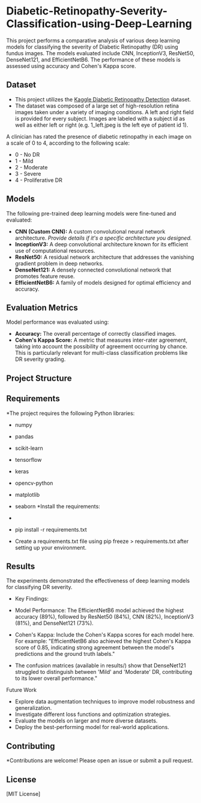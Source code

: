 # Diabetic-Retinopathy-Severity-Classification-using-Deep-Learning
This project performs a comparative analysis of various deep learning models for classifying the severity of Diabetic Retinopathy (DR) using fundus images. The models evaluated include CNN, InceptionV3, ResNet50, DenseNet121, and EfficientNetB6. The performance of these models is assessed using accuracy and Cohen's Kappa score.

## Dataset



*   This project utilizes the [Kaggle Diabetic Retinopathy Detection]([dataset_link](https://www.kaggle.com/competitions/diabetic-retinopathy-detection/data)) dataset.
*   The dataset was composed of a large set of high-resolution retina images taken under a variety of imaging conditions. A left and right field is provided for every subject. Images are labeled with a subject id as well as either left or right (e.g. 1_left.jpeg is the left eye of patient id 1).

A clinician has rated the presence of diabetic retinopathy in each image on a scale of 0 to 4, according to the following scale:

*  0 - No DR
*  1 - Mild
*  2 - Moderate
*  3 - Severe
*  4 - Proliferative DR

## Models

The following pre-trained deep learning models were fine-tuned and evaluated:

*   **CNN (Custom CNN):** A custom convolutional neural network architecture. *Provide details if it's a specific architecture you designed.*
*   **InceptionV3:** A deep convolutional architecture known for its efficient use of computational resources.
*   **ResNet50:** A residual network architecture that addresses the vanishing gradient problem in deep networks.
*   **DenseNet121:** A densely connected convolutional network that promotes feature reuse.
*   **EfficientNetB6:** A family of models designed for optimal efficiency and accuracy.

## Evaluation Metrics

Model performance was evaluated using:

*   **Accuracy:** The overall percentage of correctly classified images.
*   **Cohen's Kappa Score:** A metric that measures inter-rater agreement, taking into account the possibility of agreement occurring by chance. This is particularly relevant for multi-class classification problems like DR severity grading.

## Project Structure
## Requirements

*The project requires the following Python libraries:

*  numpy
*  pandas
*  scikit-learn
*  tensorflow 
*  keras 
*  opencv-python
*  matplotlib
*  seaborn
*Install the requirements:

*  ```bash
*    pip install -r requirements.txt
* Create a requirements.txt file using pip freeze > requirements.txt after setting up your environment.

## Results
The experiments demonstrated the effectiveness of deep learning models for classifying DR severity.

* Key Findings:

*    Model Performance: The EfficientNetB6 model achieved the highest accuracy (89%), followed by ResNet50 (84%), CNN (82%), InceptionV3 (81%), and DenseNet121 (73%).
*    Cohen's Kappa: Include the Cohen's Kappa scores for each model here. For example: "EfficientNetB6 also achieved the highest Cohen's Kappa score of 0.85, indicating strong agreement between the model's predictions and the ground truth labels."
*   The confusion matrices (available in results/) show that DenseNet121 struggled to distinguish between 'Mild' and 'Moderate' DR, contributing to its lower overall performance."

Future Work
*  Explore data augmentation techniques to improve model robustness and generalization.
*  Investigate different loss functions and optimization strategies.
*  Evaluate the models on larger and more diverse datasets.
*  Deploy the best-performing model for real-world applications.
## Contributing
*Contributions are welcome! Please open an issue or submit a pull request.

## License
[MIT License]
